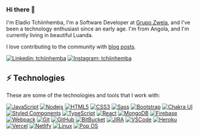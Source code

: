 ### Hi there 👋

I'm Eladio Tchiinhemba,  I'm a Software Developer at [Grupo Zwela](https://grupozwela.com), and I've been a technology enthusiast since an early age. I'm from Angola, and I'm currently living in beautiful Luanda.

I love contributing to the community with [blog posts](https://tchiinhemba.medium.com).

[![Linkedin: tchiinhemba](https://img.shields.io/badge/-Linkedin-blue?style=flat-square&logo=Linkedin&logoColor=white&link=https://www.linkedin.com/in/tchiinhemba/)](https://www.linkedin.com/in/tchiinhemba/)
[![Instagram: tchiinhemba](https://img.shields.io/badge/Instagram-E4405F?style=flat-square&logo=instagram&logoColor=white&link=https://www.instagram.com/tchiinhemba)](https://www.instagram.com/tchiinhemba)

## ⚡ Technologies

These are some of the technologies and tools that I work with:

<a href="https://developer.mozilla.org/en-US/docs/Web/JavaScript">![JavaScript](https://img.shields.io/badge/-JavaScript-black?style=flat-square&logo=javascript)</a>
<a href="https://nodejs.org/en/docs/">![Nodejs](https://img.shields.io/badge/-Nodejs-339933?style=flat-square&logo=Node.js&logoColor=white)</a>
<a href="https://html.spec.whatwg.org/multipage/">![HTML5](https://img.shields.io/badge/-HTML5-E34F26?style=flat-square&logo=html5&logoColor=white)</a>
<a href="https://www.w3.org/Style/CSS/specs.en.html">![CSS3](https://img.shields.io/badge/-CSS3-1572B6?style=flat-square&logo=css3)</a>
<a href="https://sass-lang.com/documentation/">![Sass](https://img.shields.io/badge/-Sass-CC6699?style=flat-square&logo=sass&logoColor=white)</a>
<a href="https://getbootstrap.com/docs/4.1/getting-started/introduction/">![Bootstrap](https://img.shields.io/badge/-Bootstrap-563D7C?style=flat-square&logo=bootstrap)</a>
<a href="https://chakra-ui.com/getting-started">![Chakra UI](https://img.shields.io/badge/Chakra--UI-319795?style=flat-square&logo=chakra-ui&logoColor=white)</a>
<a href="https://styled-components.com/">![Styled Components](https://img.shields.io/badge/styled--components-DB7093?style=flat-square&logo=styled-components&logoColor=white)</a>
<a href="https://www.typescriptlang.org/docs/">![TypeScript](https://img.shields.io/badge/TypeScript-007ACC?style=flat-square&logo=typescript&logoColor=white)</a>
<a href="https://beta.reactjs.org/">![React](https://img.shields.io/badge/React-20232A?style=flat-square&logo=react&logoColor=61DAFB)</a>
<a href="">![MongoDB](https://img.shields.io/badge/-MongoDB-black?style=flat-square&logo=mongodb)</a>
<a href="">![Firebase](https://img.shields.io/badge/Firebase-FFCA28?style=flat-square&logo=firebase&logoColor=white)</a>
<a href="">![Webpack](https://img.shields.io/badge/Webpack-8DD6F9?style=flat-square&logo=Webpack&logoColor=white)</a>
<a href="">![Git](https://img.shields.io/badge/-Git-black?style=flat-square&logo=git)</a>
<a href="">![GitHub](https://img.shields.io/badge/-GitHub-181717?style=flat-square&logo=github)</a>
<a href="">![BitBucket](https://img.shields.io/badge/-BitBucket-darkblue?style=flat-square&logo=bitbucket)</a>
<a href="">![JIRA](https://img.shields.io/badge/-JIRA-0052CC?style=flat-square&logo=jira)</a>
<a href="">![VSCode](https://img.shields.io/badge/-VSCode-007ACC?style=flat-square&logo=visual-studio-code&logoColor=white)</a>
<a href="">![Heroku](https://img.shields.io/badge/Heroku-430098?style=flat-square&logo=heroku&logoColor=white)</a>
<a href="">![Vercel](https://img.shields.io/badge/Vercel-000000?style=flat-square&logo=vercel&logoColor=white)</a>
<a href="">![Netlify](https://img.shields.io/badge/Netlify-00C7B7?style=flat-square&logo=netlify&logoColor=white)</a>
<a href="">![Linux](https://img.shields.io/badge/Linux-FCC624?style=flat-square&logo=linux&logoColor=black)</a>
<a href="">![Pop OS](https://img.shields.io/badge/Pop!_OS-48B9C7?style=flat-square&logo=Pop!_OS&logoColor=white)</a>

